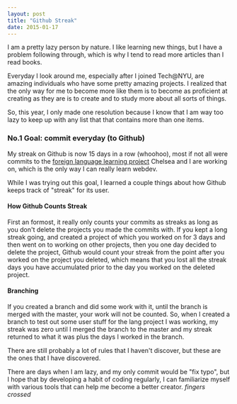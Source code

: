 ```yaml
---
layout: post
title: "Github Streak"
date: 2015-01-17
---
```


I am a pretty lazy person by nature. I like learning new things, but I have a problem following through, which is why I tend to read more articles than I read books.

Everyday I look around me, especially after I joined Tech@NYU, are amazing individuals who have some pretty amazing projects. I realized that the only way for me to become more like them is to become as proficient at creating as they are is to create and to study more about all sorts of things.

So, this year, I only made one resolution because I know that I am way too lazy to keep up with any list that that contains more than one items.

### No.1 Goal: commit everyday (to Github)

My streak on Github is now 15 days in a row (whoohoo), most if not all were commits to the [foreign language learning project](https://github.com/Julie-Chelsea) Chelsea and I are working on, which is the only way I can really learn webdev.

While I was trying out this goal, I learned a couple things about how Github keeps track of "streak" for its user.

#### How Github Counts Streak
First an formost, it really only counts your commits as streaks as long as you don't delete the projects you made the commits with. If you kept a long streak going, and created a project of which you worked on for 3 days and then went on to working on other projects, then you one day decided to delete the project, Github would count your streak from the point after you worked on the project you deleted, which means that you lost all the streak days you have accumulated prior to the day you worked on the deleted project.

#### Branching
If you created a branch and did some work with it, until the branch is merged with the master, your work will not be counted. So, when I created a branch to test out some user stuff for the lang project I was working, my streak was zero until I merged the branch to the master and my streak returned to what it was plus the days I worked in the branch.

There are still probably a lot of rules that I haven't discover, but these are the ones that I have discovered.

There are days when I am lazy, and my only commit would be "fix typo", but I hope that by developing a habit of coding regularly, I can familiarize myself with various tools that can help me become a better creator. *fingers crossed*
